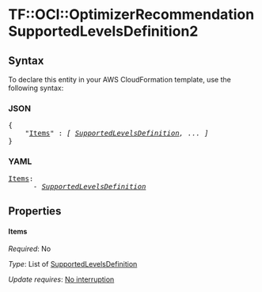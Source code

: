 # TF::OCI::OptimizerRecommendation SupportedLevelsDefinition2

## Syntax

To declare this entity in your AWS CloudFormation template, use the following syntax:

### JSON

<pre>
{
    "<a href="#items" title="Items">Items</a>" : <i>[ <a href="supportedlevelsdefinition.md">SupportedLevelsDefinition</a>, ... ]</i>
}
</pre>

### YAML

<pre>
<a href="#items" title="Items">Items</a>: <i>
      - <a href="supportedlevelsdefinition.md">SupportedLevelsDefinition</a></i>
</pre>

## Properties

#### Items

_Required_: No

_Type_: List of <a href="supportedlevelsdefinition.md">SupportedLevelsDefinition</a>

_Update requires_: [No interruption](https://docs.aws.amazon.com/AWSCloudFormation/latest/UserGuide/using-cfn-updating-stacks-update-behaviors.html#update-no-interrupt)

